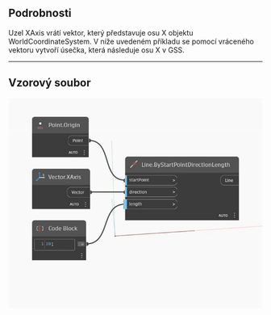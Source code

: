 ## Podrobnosti
Uzel XAxis vrátí vektor, který představuje osu X objektu WorldCoordinateSystem. V níže uvedeném příkladu se pomocí vráceného vektoru vytvoří úsečka, která následuje osu X v GSS.
___
## Vzorový soubor

![XAxis](./Autodesk.DesignScript.Geometry.Vector.XAxis_img.jpg)

